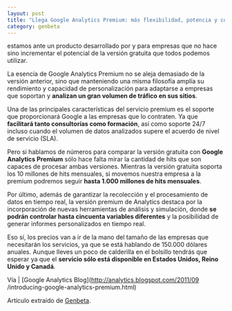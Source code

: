 ```yaml
---
layout: post
title: "Llega Google Analytics Premium: más flexibilidad, potencia y con el soporte"
category: genbeta
---
```




estamos ante un producto desarrollado por y para empresas que no hace sino
incrementar el potencial de la versión gratuita que todos podemos utilizar.

La esencia de Google Analytics Premium no se aleja demasiado de la versión
anterior, sino que manteniendo una misma filosofía amplía su rendimiento y
capacidad de personalización para adaptarse a empresas que soportan y
**analizan un gran volumen de tráfico en sus sitios**.  
  
Una de las principales características del servicio premium es el soporte que
proporcionará Google a las empresas que lo contraten. Ya que **facilitará
tanto consultorías como formación**, así como soporte 24/7 incluso cuando el
volumen de datos analizados supere el acuerdo de nivel de servicio (SLA).

Pero si hablamos de números para comparar la versión gratuita con **Google
Analytics Premium** sólo hace falta mirar la cantidad de hits que son capaces
de procesar ambas versiones. Mientras la versión gratuita soporta los 10
millones de hits mensuales, si movemos nuestra empresa a la premium podremos
seguir **hasta 1.000 millones de hits mensuales**.

Por último, además de garantizar la recolección y el procesamiento de datos en
tiempo real, la versión premium de Analytics destaca por la incorporación de
nuevas herramientas de análisis y simulación, donde **se podrán controlar
hasta cincuenta variables diferentes** y la posibilidad de generar informes
personalizados en tiempo real.

Eso sí, los precios van a ir de la mano del tamaño de las empresas que
necesitarán los servicios, ya que se está hablando de 150.000 dólares anuales.
Aunque lleves un poco de calderilla en el bolsillo tendrás que esperar ya que
el **servicio sólo está disponible en Estados Unidos, Reino Unido y Canadá**.

Vía | [Google Analytics Blog](http://analytics.blogspot.com/2011/09
/introducing-google-analytics-premium.html)

Artículo extraído de [Genbeta](http://www.genbeta.com).
